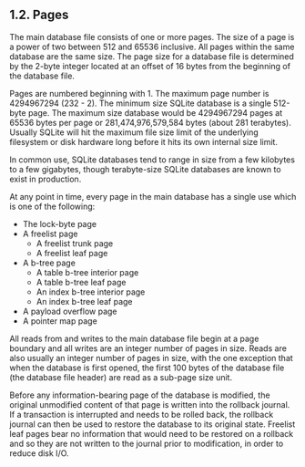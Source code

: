 ## 1\.2\. Pages


The main database file consists of one or more pages. The size of a
page is a power of two between 512 and 65536 inclusive. All pages within
the same database are the same size. The page size for a database file
is determined by the 2\-byte integer located at an offset of
16 bytes from the beginning of the database file.


Pages are numbered beginning with 1\. The maximum page number is
4294967294 (232 \- 2\). The minimum size
SQLite database is a single 512\-byte page.
The maximum size database would be 4294967294 pages at 65536 bytes per
page or 281,474,976,579,584 bytes (about 281 terabytes). Usually SQLite will
hit the maximum file size limit of the underlying filesystem or disk
hardware long before it hits its own internal size limit.


In common use, SQLite databases tend to range in size from a few kilobytes
to a few gigabytes, though terabyte\-size SQLite databases are known to exist
in production.


At any point in time, every page in the main database has a single
use which is one of the following:


* The lock\-byte page
* A freelist page
	+ A freelist trunk page
	+ A freelist leaf page
* A b\-tree page
	+ A table b\-tree interior page
	+ A table b\-tree leaf page
	+ An index b\-tree interior page
	+ An index b\-tree leaf page
* A payload overflow page
* A pointer map page


All reads from and writes to the main database file begin at a page
boundary and all writes are an integer number of pages in size. Reads
are also usually an integer number of pages in size, with the one exception
that when the database is first opened, the first 100 bytes of the
database file (the database file header) are read as a sub\-page size unit.


Before any information\-bearing page of the database is modified, 
the original unmodified content of that page is written into the 
rollback journal. If a transaction is interrupted and needs to be 
rolled back, the rollback journal can then be used to restore the
database to its original state. Freelist leaf pages bear no
information that would need to be restored on a rollback and so they
are not written to the journal prior to modification, in order to
reduce disk I/O.



